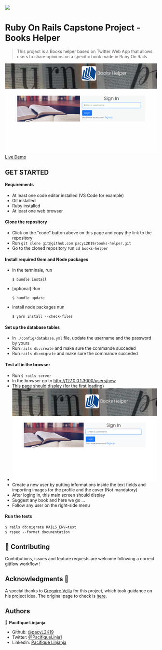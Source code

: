 ![](https://img.shields.io/badge/Microverse-blueviolet)

# Ruby On Rails Capstone Project - Books Helper

> This project is a Books helper based on Twitter Web App that allows users to share opinions on a specific book made in Ruby On Rails

![screenshot](screenshots/gif.gif)
[Live Demo](https://limitless-reef-60126.herokuapp.com/)
## GET STARTED

#### Requirements 

- At least one code editor installed (VS Code for example)
- Git installed
- Ruby installed
- At least one web browser
#### Clone the repository

- Click on the "code" button above on this page and copy the link to the repository
- Run `git clone git@github.com:pacyL2K19/books-helper.git`
- Go to the cloned repository run `cd books-helper`

#### Install required Gem and Node packages

- In the terminale, run 
    ```
    $ bundle install
    ```
- [optional] Run 
    ```
    $ bundle update
    ```
- Install node packages nun
    ```
    $ yarn install --check-files
    ```

#### Set up the database tables 

- In `./config/database.yml` file, update the username and the password by yours
- Run `rails db:create` and make sure the commande succeded
- Run `rails db:migrate` and make sure the commande succeded

#### Test all in the browser

- Run `$ rails server`
- In the browser go to http://127.0.0.1:3000/users/new
- This page should display (for the first loading)
- ![screenshot](screenshots/login.png)
- Create a new user by putting informations inside the text fields and importing images for the profile and the cover (Not mandatory)
- After loging in, this main screen should display 
- Suggest any book and here we go ...
- Follow any user on the right-side menu

#### Run the tests
```
$ rails db:migrate RAILS_ENV=test
$ rspec --format documentation
```
## 🤝 Contributing

Contributions, issues and feature requests are welcome following a correct gitflow workflow !

## Acknowledgments 🤝

A special thanks to [Gregoire Vella](https://www.behance.net/gregoirevella) for this project, which took guidance on his project idea. The original page to check is [here](https://www.behance.net/gallery/14286087/Twitter-Redesign-of-UI-details).
## Authors

👤 **Pacifique Linjanja**
- Github: [@pacyL2K19](https://github.com/pacyL2K19)
- Twitter: [@PacifiqueLinja1](https://twitter.com/PacifiqueLinja1)
- Linkedin: [Pacifique Linjanja](https://www.linkedin.com/in/pacifique-linjanja/)
